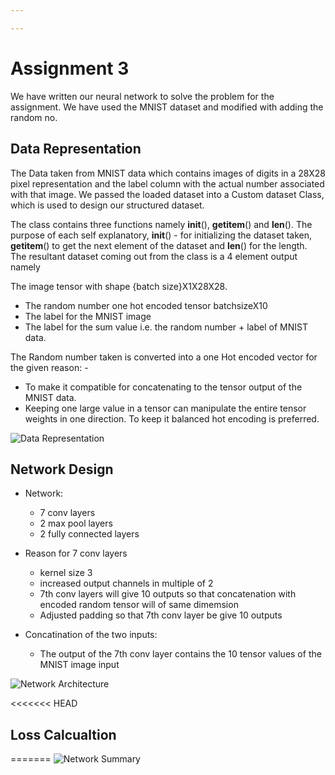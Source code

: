 ```yaml
---

---
```


# Assignment 3

We have written our neural network to solve the problem for the assignment. We have used the MNIST dataset and modified with adding the random no.

## **Data Representation**

The Data taken from MNIST data which contains images of digits in a 28X28 pixel representation  and the label column with the actual number associated with that image. We passed the loaded dataset into a Custom dataset Class, which is used to design our structured dataset. 

The class contains three functions namely __init__(), __getitem__() and __len__(). The purpose of each self explanatory, __init__() - for initializing the dataset taken, __getitem__() to get the next element of the dataset and __len__() for the length. The resultant dataset coming out from the class is a 4 element output namely 

The image tensor with shape {batch size}X1X28X28. 
* The random number one hot encoded tensor batchsizeX10
* The label for the MNIST image 
* The label for the sum value i.e. the random number + label of MNIST data. 

The Random number taken is converted into a one Hot encoded vector for the given reason: -
* To make it compatible for concatenating to the tensor output of the MNIST data.
* Keeping one large value in a tensor can manipulate the entire tensor weights in one direction. To keep it balanced hot encoding is preferred.

![Data Representation](https://user-images.githubusercontent.com/33301597/119178687-abc58080-ba8b-11eb-99f1-47d45adcdc2f.jpg)







## **Network Design**

* Network:
  * 7 conv layers
  * 2 max pool layers
  * 2 fully connected layers

* Reason for 7 conv layers 
  * kernel size 3
  * increased output channels in multiple of 2
  * 7th conv layers will give 10 outputs so that concatenation with encoded random tensor will of same dimemsion
  * Adjusted padding so that 7th conv layer be give 10 outputs

* Concatination of the two inputs:
  * The output of the 7th conv layer contains the 10 tensor values of the MNIST image input

![Network Architecture](https://user-images.githubusercontent.com/50147394/119181866-7bbdb380-ba72-11eb-9f8d-8f0e5718380a.jpg)

<<<<<<< HEAD
## Loss Calcualtion
=======
![Network Summary](https://user-images.githubusercontent.com/50147394/119182925-ae1be080-ba73-11eb-9117-076d2cd8157c.jpg)

